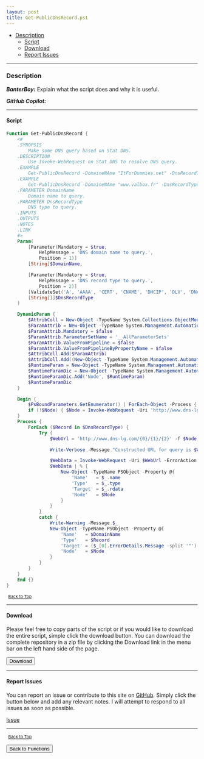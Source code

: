 ```yaml
---
layout: post
title: Get-PublicDnsRecord.ps1
---
```


- [Description](#description)
  - [Script](#script)
  - [Download](#download)
  - [Report Issues](#report-issues)

---

### Description

**_BanterBoy:_** Explain what the script does and why it is useful.

**_GitHub Copilot:_**

---

#### Script

```powershell
Function Get-PublicDnsRecord {
    <#
    .SYNOPSIS
        Make some DNS query based on Stat DNS.
    .DESCRIPTION
        Use Invoke-WebRequest on Stat DNS to resolve DNS query.
    .EXAMPLE
        Get-PublicDnsRecord -DomaineNAme "ItForDummies.net" -DnsRecordType A,MX
    .EXAMPLE
        Get-PublicDnsRecord -DomaineNAme "www.valbox.fr" -DnsRecordType A,MX
    .PARAMETER DomainName
        Domain name to query.
    .PARAMETER DnsRecordType
        DNS type to query.
    .INPUTS
    .OUTPUTS
    .NOTES
    .LINK
    #>
    Param(
        [Parameter(Mandatory = $true,
            HelpMessage = 'DNS domain name to query.',
            Position = 1)]
        [String]$DomainName,

        [Parameter(Mandatory = $true,
            HelpMessage = 'DNS record type to query.',
            Position = 2)]
        [ValidateSet('A', 'AAAA', 'CERT', 'CNAME', 'DHCIP', 'DLV', 'DNAME', 'DNSKEY', 'DS', 'HINFO', 'HIP', 'IPSECKEY', 'KX', 'LOC', 'MX', 'NAPTR', 'NS', 'NSEC', 'NSEC3', 'NSEC3PARAM', 'OPT', 'PTR', 'RRSIG', 'SOA', 'SPF', 'SRV', 'SSHFP', 'TA', 'TALINK', 'TLSA', 'TXT')]
        [String[]]$DnsRecordType
    )

    DynamicParam {
        $AttribColl = New-Object -TypeName System.Collections.ObjectModel.Collection[System.Attribute]
        $ParamAttrib = New-Object -TypeName System.Management.Automation.ParameterAttribute
        $ParamAttrib.Mandatory = $false
        $ParamAttrib.ParameterSetName = '__AllParameterSets'
        $ParamAttrib.ValueFromPipeline = $false
        $ParamAttrib.ValueFromPipelineByPropertyName = $false
        $AttribColl.Add($ParamAttrib)
        $AttribColl.Add((New-Object -TypeName System.Management.Automation.ValidateSetAttribute -ArgumentList ((Invoke-WebRequest -Uri 'http://www.dns-lg.com/nodes.json' | Select-Object -ExpandProperty Content | ConvertFrom-Json | Select-Object -ExpandProperty nodes | Select-Object -ExpandProperty name))))
        $RuntimeParam = New-Object -TypeName System.Management.Automation.RuntimeDefinedParameter -ArgumentList ('Node', [string], $AttribColl)
        $RuntimeParamDic = New-Object -TypeName System.Management.Automation.RuntimeDefinedParameterDictionary
        $RuntimeParamDic.Add('Node', $RuntimeParam)
        $RuntimeParamDic
    }

    Begin {
        $PsBoundParameters.GetEnumerator() | ForEach-Object -Process { New-Variable -Name $_.Key -Value $_.Value -ErrorAction 'SilentlyContinue' }
        if (!$Node) { $Node = Invoke-WebRequest -Uri 'http://www.dns-lg.com/nodes.json' | Select-Object -ExpandProperty Content | ConvertFrom-Json | Select-Object -ExpandProperty nodes | Select-Object -ExpandProperty name | Get-Random }
    }
    Process {
        ForEach ($Record in $DnsRecordType) {
            Try {
                $WebUrl = 'http://www.dns-lg.com/{0}/{1}/{2}' -f $Node, $DomainName, $Record

                Write-Verbose -Message "Constructed URL for query is $WebUrl."

                $WebData = Invoke-WebRequest -Uri $WebUrl -ErrorAction Stop | Select-Object -ExpandProperty Content | ConvertFrom-Json | Select-Object -ExpandProperty answer
                $WebData | % {
                    New-Object -TypeName PSObject -Property @{
                        'Name'   = $_.name
                        'Type'   = $_.type
                        'Target' = $_.rdata
                        'Node'   = $Node
                    }
                }
            }
            catch {
                Write-Warning -Message $_
                New-Object -TypeName PSObject -Property @{
                    'Name'   = $DomainName
                    'Type'   = $Record
                    'Target' = ($_[0].ErrorDetails.Message -split '"')[-2]
                    'Node'   = $Node
                }
            }
        }
    }
    End {}
}
```

<span style="font-size:11px;"><a href="#"><i class="fas fa-caret-up" aria-hidden="true" style="color: white; margin-right:5px;"></i>Back to Top</a></span>

---

#### Download

Please feel free to copy parts of the script or if you would like to download the entire script, simple click the download button. You can download the complete repository in a zip file by clicking the Download link in the menu bar on the left hand side of the page.

<button class="btn" type="submit" onclick="window.open('/PowerShell/functions/dns/Get-PublicDnsRecord.ps1')">
    <i class="fa fa-cloud-download-alt">
    </i>
        Download
</button>

---

#### Report Issues

You can report an issue or contribute to this site on <a href="https://github.com/BanterBoy/scripts-blog/issues">GitHub</a>. Simply click the button below and add any relevant notes. I will attempt to respond to all issues as soon as possible.

<!-- Place this tag where you want the button to render. -->

<a class="github-button" href="https://github.com/BanterBoy/scripts-blog/issues/new?title=Get-PublicDnsRecord.ps1&body=There is a problem with this function. Please find details below." data-show-count="true" aria-label="Issue BanterBoy/scripts-blog on GitHub">Issue</a>

---

<span style="font-size:11px;"><a href="#"><i class="fas fa-caret-up" aria-hidden="true" style="color: white; margin-right:5px;"></i>Back to Top</a></span>

<a href="/menu/_pages/functions.html">
    <button class="btn">
        <i class='fas fa-reply'>
        </i>
            Back to Functions
    </button>
</a>

[1]: http://ecotrust-canada.github.io/markdown-toc
[2]: https://github.com/googlearchive/code-prettify
